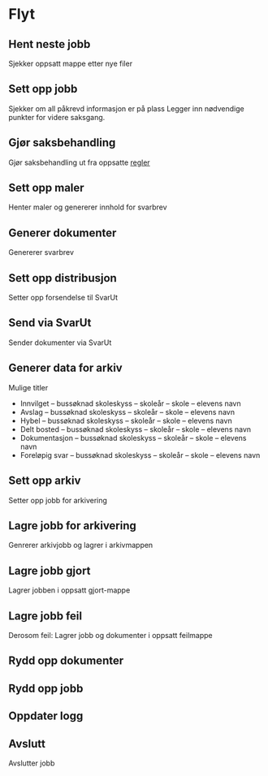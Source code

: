 # Flyt

## Hent neste jobb
Sjekker oppsatt mappe etter nye filer

## Sett opp jobb
Sjekker om all påkrevd informasjon er på plass
Legger inn nødvendige punkter for videre saksgang.

## Gjør saksbehandling
Gjør saksbehandling ut fra oppsatte [regler](rules.md)

## Sett opp maler
Henter maler og genererer innhold for svarbrev

## Generer dokumenter
Genererer svarbrev

## Sett opp distribusjon
Setter opp forsendelse til SvarUt

## Send via SvarUt
Sender dokumenter via SvarUt

## Generer data for arkiv
Mulige titler
- Innvilget – bussøknad skoleskyss – skoleår – skole – elevens navn
- Avslag – bussøknad skoleskyss – skoleår – skole – elevens navn
- Hybel – bussøknad skoleskyss – skoleår – skole – elevens navn
- Delt bosted – bussøknad skoleskyss – skoleår – skole – elevens navn
- Dokumentasjon – bussøknad skoleskyss – skoleår – skole – elevens navn
- Foreløpig svar – bussøknad skoleskyss – skoleår – skole – elevens navn

## Sett opp arkiv
Setter opp jobb for arkivering

## Lagre jobb for arkivering
Genrerer arkivjobb og lagrer i arkivmappen

## Lagre jobb gjort
Lagrer jobben i oppsatt gjort-mappe

## Lagre jobb feil
Derosom feil: Lagrer jobb og dokumenter i oppsatt feilmappe

## Rydd opp dokumenter

## Rydd opp jobb

## Oppdater logg

## Avslutt
Avslutter jobb